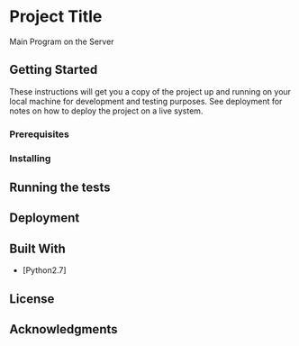 # Project Title

Main Program on the Server

## Getting Started

These instructions will get you a copy of the project up and running on your local machine for development and testing purposes. See deployment for notes on how to deploy the project on a live system.

### Prerequisites



### Installing


## Running the tests



## Deployment



## Built With

* [Python2.7]


## License


## Acknowledgments

